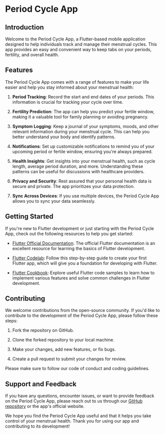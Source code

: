 # Period Cycle App

## Introduction

Welcome to the Period Cycle App, a Flutter-based mobile application designed to help individuals track and manage their menstrual cycles. This app provides an easy and convenient way to keep tabs on your periods, fertility, and overall health.

## Features

The Period Cycle App comes with a range of features to make your life easier and help you stay informed about your menstrual health:

1. **Period Tracking**: Record the start and end dates of your periods. This information is crucial for tracking your cycle over time.

2. **Fertility Prediction**: The app can help you predict your fertile window, making it a valuable tool for family planning or avoiding pregnancy.

3. **Symptom Logging**: Keep a journal of your symptoms, moods, and other relevant information during your menstrual cycle. This can help you better understand your body and identify patterns.

4. **Notifications**: Set up customizable notifications to remind you of your upcoming period or fertile window, ensuring you're always prepared.

5. **Health Insights**: Get insights into your menstrual health, such as cycle length, average period duration, and more. Understanding these patterns can be useful for discussions with healthcare providers.

6. **Privacy and Security**: Rest assured that your personal health data is secure and private. The app prioritizes your data protection.

7. **Sync Across Devices**: If you use multiple devices, the Period Cycle App allows you to sync your data seamlessly.

## Getting Started

If you're new to Flutter development or just starting with the Period Cycle App, check out the following resources to help you get started:

- [Flutter Official Documentation](https://docs.flutter.dev/): The official Flutter documentation is an excellent resource for learning the basics of Flutter development.

- [Flutter Codelab](https://docs.flutter.dev/get-started/codelab): Follow this step-by-step guide to create your first Flutter app, which will give you a foundation for developing with Flutter.

- [Flutter Cookbook](https://docs.flutter.dev/cookbook): Explore useful Flutter code samples to learn how to implement various features and solve common challenges in Flutter development.

## Contributing

We welcome contributions from the open-source community. If you'd like to contribute to the development of the Period Cycle App, please follow these steps:

1. Fork the repository on GitHub.

2. Clone the forked repository to your local machine.

3. Make your changes, add new features, or fix bugs.

4. Create a pull request to submit your changes for review.

Please make sure to follow our code of conduct and coding guidelines.

## Support and Feedback

If you have any questions, encounter issues, or want to provide feedback on the Period Cycle App, please reach out to us through our [GitHub repository](https://github.com/your-repo-link) or the app's official website.

We hope you find the Period Cycle App useful and that it helps you take control of your menstrual health. Thank you for using our app and contributing to its development!



